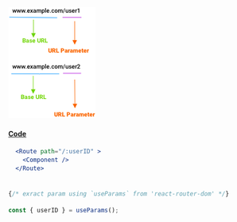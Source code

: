 
![image](assets/url_parameter.png)

#### [Code](https://codesandbox.io/s/react-route-url-parameter-bm0v4)

```jsx
  <Route path="/:userID" >
    <Component />
  </Route>
  
  
{/* exract param using `useParams` from 'react-router-dom' */}

const { userID } = useParams();
```
